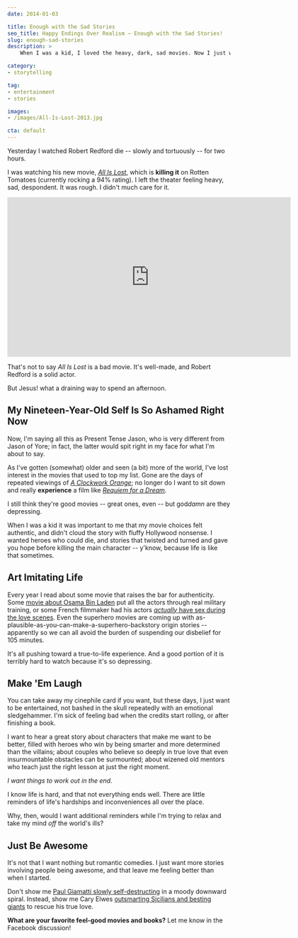 ```yaml
---
date: 2014-01-03

title: Enough with the Sad Stories
seo_title: Happy Endings Over Realism — Enough with the Sad Stories!
slug: enough-sad-stories
description: >
    When I was a kid, I loved the heavy, dark, sad movies. Now I just want a story to make me smile, even if the plot is completely ridiculous.

category:
- storytelling

tag:
- entertainment
- stories

images:
- /images/All-Is-Lost-2013.jpg

cta: default
---
```


Yesterday I watched Robert Redford die -- slowly and tortuously -- for two
hours.

I was watching his new movie, [_All Is Lost_][1], which is **killing it** on
Rotten Tomatoes (currently rocking a 94% rating). I left the theater feeling
heavy, sad, despondent. It was rough. I didn't much care for it.

<iframe src="https://player.vimeo.com/video/75824994" width="640" height="360" frameborder="0" webkitallowfullscreen mozallowfullscreen allowfullscreen></iframe>

That's not to say _All Is Lost_ is a bad movie. It's well-made, and Robert
Redford is a solid actor.

But Jesus! what a draining way to spend an afternoon.

## My Nineteen-Year-Old Self Is So Ashamed Right Now

Now, I'm saying all this as Present Tense Jason, who is very different from
Jason of Yore; in fact, the latter would spit right in my face for what I'm
about to say.

As I've gotten (somewhat) older and seen (a bit) more of the world, I've lost
interest in the movies that used to top my list. Gone are the days of repeated
viewings of [_A Clockwork Orange_][2]; no longer do I want to sit down and
really **experience** a film like [_Requiem for a Dream_][3].

I still think they're good movies -- great ones, even -- but god*damn* are they
depressing.

When I was a kid it was important to me that my movie choices felt authentic,
and didn't cloud the story with fluffy Hollywood nonsense. I wanted heroes who
could die, and stories that twisted and turned and gave you hope before killing
the main character -- y'know, because life is like that sometimes.

## Art Imitating Life

Every year I read about some movie that raises the bar for authenticity. Some
[movie about Osama Bin Laden][4] put all the actors through real military
training, or some French filmmaker had his actors [_actually_ have sex during
the love scenes][5]. Even the superhero movies are coming up with
as-plausible-as-you-can-make-a-superhero-backstory origin stories -- apparently
so we can all avoid the burden of suspending our disbelief for 105 minutes.

It's all pushing toward a true-to-life experience. And a good portion of it is
terribly hard to watch because it's so depressing.

## Make 'Em Laugh

You can take away my cinephile card if you want, but these days, I just want to
be entertained, not bashed in the skull repeatedly with an emotional
sledgehammer. I'm sick of feeling bad when the credits start rolling, or after
finishing a book.

I want to hear a great story about characters that make me want to be better,
filled with heroes who win by being smarter and more determined than the
villains; about couples who believe so deeply in true love that even
insurmountable obstacles can be surmounted; about wizened old mentors who teach
just the right lesson at just the right moment.

_I want things to work out in the end._

I know life is hard, and that not everything ends well. There are little
reminders of life's hardships and inconveniences all over the place.

Why, then, would I want additional reminders while I'm trying to relax and take
my mind _off_ the world's ills?

## Just Be Awesome

It's not that I want nothing but romantic comedies. I just want more stories
involving people being awesome, and that leave me feeling better than when I
started.

Don't show me [Paul Giamatti slowly self-destructing][6] in a moody downward
spiral. Instead, show me Cary Elwes [outsmarting Sicilians and besting
giants][7] to rescue his true love.

**What are your favorite feel-good movies and books?** Let me know in the
Facebook discussion!

[1]: http://www.imdb.com/title/tt2017038/
[2]: http://amzn.to/1g5XH57
[3]: http://amzt.to/1crskxC
[4]: http://amzn.to/1hlY1Rb
[5]: http://amzn.to/1dgPXu0
[6]: http://amzn.to/1crujSA
[7]: http://amzn.to/1a6pCBD
